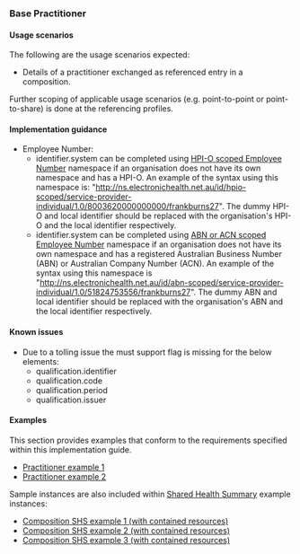 ### Base Practitioner

#### Usage scenarios
The following are the usage scenarios expected:

* Details of a practitioner exchanged as referenced entry in a composition.

Further scoping of applicable usage scenarios (e.g. point-to-point or point-to-share) is done at the referencing profiles. 


#### Implementation guidance
* Employee Number:
    * identifier.system can be completed using [HPI-O scoped Employee Number](http://ns.electronichealth.net.au/id/hpio-scoped/service-provider-individual/1.0) namespace if an organisation does not have its own namespace and has a HPI-O. An example of the syntax using this namespace is: "http://ns.electronichealth.net.au/id/hpio-scoped/service-provider-individual/1.0/8003620000000000/frankburns27". The dummy HPI-O and local identifier should be replaced with the organisation's HPI-O and the local identifier respectively. 
    * identifier.system can be completed using [ABN or ACN scoped Employee Number](http://ns.electronichealth.net.au/id/abn-scoped/service-provider-individual/1.0) namespace if an organisation does not have its own namespace and has a registered Australian Business Number (ABN) or Australian Company Number (ACN). An example of the syntax using this namespace is "http://ns.electronichealth.net.au/id/abn-scoped/service-provider-individual/1.0/51824753556/frankburns27". The dummy ABN and local identifier should be replaced with the organisation's ABN and the local identifier respectively.  


#### Known issues
* Due to a tolling issue the must support flag is missing for the below elements:
    * qualification.identifier
    * qualification.code
    * qualification.period
    * qualification.issuer 


#### Examples
This section provides examples that conform to the requirements specified within this implementation guide.

* [Practitioner example 1](Practitioner-40a94071-8373-4d53-a788-63b79c75a3c1.html)
* [Practitioner example 2](Practitioner-40a94071-8373-4d53-a788-63b79c75a3c1.html)

Sample instances are also included within [Shared Health Summary](StructureDefinition-composition-shs-1.html) example instances:
* [Composition SHS example 1 (with contained resources)](Composition-a0da969a-7956-439b-b390-8de071a2df7c.html)
* [Composition SHS example 2 (with contained resources)](Composition-bd06e981-ba86-4020-ba59-cd89f80e8712.html)
* [Composition SHS example 3 (with contained resources)](Composition-c53c6c39-3e1a-4038-9ad5-25be8c54481f.html)
